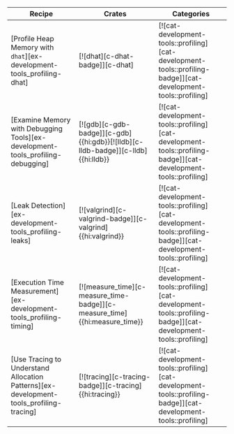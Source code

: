 | Recipe | Crates | Categories |
|--------|--------|------------|
| [Profile Heap Memory with `dhat`][ex-development-tools_profiling-dhat] | [![dhat][c-dhat-badge]][c-dhat] | [![cat-development-tools::profiling][cat-development-tools::profiling-badge]][cat-development-tools::profiling] |
| [Examine Memory with Debugging Tools][ex-development-tools_profiling-debugging] | [![gdb][c-gdb-badge]][c-gdb]{{hi:gdb}}[![lldb][c-lldb-badge]][c-lldb]{{hi:lldb}} | [![cat-development-tools::profiling][cat-development-tools::profiling-badge]][cat-development-tools::profiling] |
| [Leak Detection][ex-development-tools_profiling-leaks] | [![valgrind][c-valgrind-badge]][c-valgrind]{{hi:valgrind}} | [![cat-development-tools::profiling][cat-development-tools::profiling-badge]][cat-development-tools::profiling] |
| [Execution Time Measurement][ex-development-tools_profiling-timing] | [![measure_time][c-measure_time-badge]][c-measure_time]{{hi:measure_time}} | [![cat-development-tools::profiling][cat-development-tools::profiling-badge]][cat-development-tools::profiling] |
| [Use Tracing to Understand Allocation Patterns][ex-development-tools_profiling-tracing] | [![tracing][c-tracing-badge]][c-tracing]{{hi:tracing}} | [![cat-development-tools::profiling][cat-development-tools::profiling-badge]][cat-development-tools::profiling] |

<div class="hidden">
</div>
